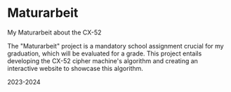 # Maturarbeit
My Maturarbeit about the CX-52

The "Maturarbeit" project is a mandatory school assignment crucial for my graduation, which will be evaluated for a grade.
This project entails developing the CX-52 cipher machine's algorithm and creating an interactive website to showcase this algorithm.

2023-2024

